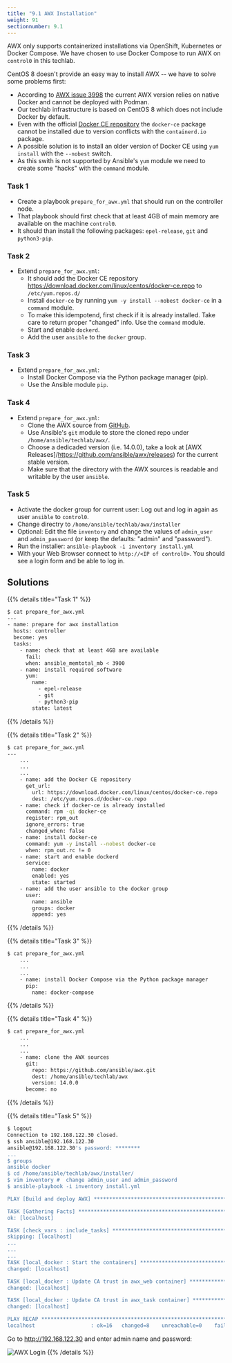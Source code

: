 ```yaml
---
title: "9.1 AWX Installation"
weight: 91
sectionnumber: 9.1
---
```


AWX only supports containerized installations via OpenShift, Kubernetes or Docker Compose. We have chosen to use Docker Compose to run AWX on `control0` in this techlab.

CentOS 8 doesn't provide an easy way to install AWX -- we have to solve some problems first:

* According to [AWX issue 3998](https://github.com/ansible/awx/issues/3998) the current  AWX version relies on native Docker and cannot be deployed with Podman.
* Our techlab infrastructure is based on CentOS 8 which does not include Docker by default.
* Even with the official [Docker CE repository](https://download.docker.com/linux/centos/docker-ce.repo) the `docker-ce` package cannot be installed due to version conflicts with the `containerd.io` package.
* A possible solution is to install an older version of Docker CE using `yum install` with the `--nobest` switch.
* As this swith is not supported by Ansible's `yum` module we need to create some "hacks" with the `command` module.

### Task 1

* Create a playbook `prepare_for_awx.yml` that should run on the controller node.
* That playbook should first check that at least 4GB of main memory are available on the machine `control0`.
* It should than install the following packages: `epel-release`,  `git` and  `python3-pip`.

### Task 2

* Extend `prepare_for_awx.yml`:
  * It should add the Docker CE repository https://download.docker.com/linux/centos/docker-ce.repo to `/etc/yum.repos.d/`
  * Install `docker-ce` by running `yum -y install --nobest docker-ce` in a `command` module.
  * To make this idempotend, first check if it is already installed. Take care to return proper "changed" info. Use the `command` module.
  * Start and enable `dockerd`.
  * Add the user `ansible` to the `docker` group.

### Task 3

* Extend `prepare_for_awx.yml`:
  * Install Docker Compose via the Python package manager (pip).
  * Use the  Ansible module `pip`.

### Task 4

* Extend `prepare_for_awx.yml`:
  * Clone the AWX source from [GitHub](https://github.com/ansible/awx.git).
  * Use Ansible's `git` module to store the cloned repo under `/home/ansible/techlab/awx/`.
  * Choose a dedicaded version (i.e. 14.0.0), take a look at [AWX Releases]/https://github.com/ansible/awx/releases) for the current stable version.
  * Make sure that the directory with the AWX sources is readable and writable by the user `ansible`.

### Task 5

* Activate the docker group for current user: Log out and log in again as user `ansible` to `control0`.
* Change directry to `/home/ansible/techlab/awx/installer`
* Optional: Edit the file `inventory` and change the values of `admin_user` and `admin_password` (or keep the defaults: "admin" and "password").
* Run the installer: `ansible-playbook -i inventory install.yml`
* With your Web Browser connect to `http://<IP of control0>`. You should see a login form and be able to log in.

## Solutions

{{% details title="Task 1" %}}
```bash
$ cat prepare_for_awx.yml
---
- name: prepare for awx installation
  hosts: controller
  become: yes
  tasks:
    - name: check that at least 4GB are available
      fail:
      when: ansible_memtotal_mb < 3900
    - name: install required software
      yum:
        name:
          - epel-release
          - git
          - python3-pip
        state: latest
```
{{% /details %}}

{{% details title="Task 2" %}}
```bash
$ cat prepare_for_awx.yml
---
    ...
    ...
    ...
    - name: add the Docker CE repository
      get_url:
        url: https://download.docker.com/linux/centos/docker-ce.repo
        dest: /etc/yum.repos.d/docker-ce.repo
    - name: check if docker-ce is already installed
      command: rpm -qi docker-ce
      register: rpm_out
      ignore_errors: true
      changed_when: false
    - name: install docker-ce
      command: yum -y install --nobest docker-ce
      when: rpm_out.rc != 0
    - name: start and enable dockerd
      service:
        name: docker
        enabled: yes
        state: started
    - name: add the user ansible to the docker group
      user:
        name: ansible
        groups: docker
        append: yes
```
{{% /details %}}

{{% details title="Task 3" %}}
```bash
$ cat prepare_for_awx.yml
    ...
    ...
    ...
    - name: install Docker Compose via the Python package manager
      pip:
        name: docker-compose
```
{{% /details %}}

{{% details title="Task 4" %}}
```bash
$ cat prepare_for_awx.yml
    ...
    ...
    ...
    - name: clone the AWX sources
      git:
        repo: https://github.com/ansible/awx.git
        dest: /home/ansible/techlab/awx
        version: 14.0.0
      become: no
```
{{% /details %}}


{{% details title="Task 5" %}}
```bash
$ logout 
Connection to 192.168.122.30 closed.
$ ssh ansible@192.168.122.30
ansible@192.168.122.30's password: ********
...
$ groups
ansible docker
$ cd /home/ansible/techlab/awx/installer/
$ vim inventory #  change admin_user and admin_password
$ ansible-playbook -i inventory install.yml

PLAY [Build and deploy AWX] ******************************************************************************************************************************************************************

TASK [Gathering Facts] ***********************************************************************************************************************************************************************
ok: [localhost]

TASK [check_vars : include_tasks] ************************************************************************************************************************************************************
skipping: [localhost]
...
...
...
TASK [local_docker : Start the containers] ***************************************************************************************************************************************************
changed: [localhost]

TASK [local_docker : Update CA trust in awx_web container] ***********************************************************************************************************************************
changed: [localhost]

TASK [local_docker : Update CA trust in awx_task container] **********************************************************************************************************************************
changed: [localhost]

PLAY RECAP ***********************************************************************************************************************************************************************************
localhost                  : ok=16   changed=8    unreachable=0    failed=0    skipped=86   rescued=0    ignored=0   
```

Go to http://192.168.122.30 and enter admin name and password:

![AWX Login](awx001.png)
{{% /details %}}
